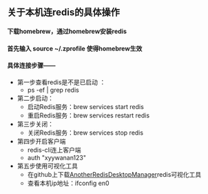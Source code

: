 ## 关于本机连redis的具体操作

#### 下载homebrew，通过homebrew安装redis
#### 首先输入 source ~/.zprofile 使得homebrew生效
#### 具体连接步骤——
- 第一步查看redis是不是已启动 ： 
  - ps -ef | grep redis
- 第二步启动：
  - 启动Redis服务：brew services start redis
  - 重启Redis服务：brew services restart redis
- 第三步关闭：
  - 关闭Redis服务：brew services stop redis
- 第四步开启客户端
  - redis-cli连上客户端
  - auth "xyywanan123"
- 第五步使用可视化工具
  - 在github上下载[AnotherRedisDesktopManager](https://gitee.com/qishibo/AnotherRedisDesktopManager/releases)redis可视化工具
  - 查看本机ip地址：ifconfig en0
